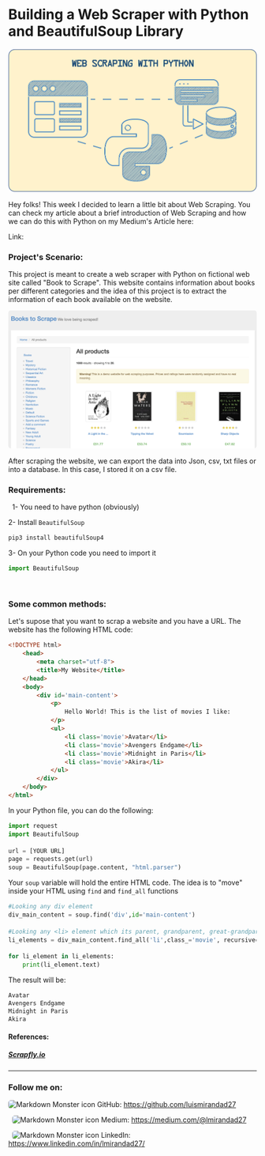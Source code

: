 # Building a Web Scraper with Python and BeautifulSoup Library

<img src="assets/webscraping_portrait.png"
     alt="Markdown Monster icon" style="border-radius:5px"/>

Hey folks! This week I decided to learn a little bit about Web Scraping. You can check my article about a brief introduction of Web Scraping and how we can do this with Python on my Medium's Article here:

Link: 
&nbsp;
### **Project's Scenario:**
This project is meant to create a web scraper with Python on fictional web site called "Book to Scrape". This website contains information about books per different categories and the idea of this project is to extract the information of each book available on the website.

<img src="assets/webpage_example.png"
     alt="Markdown Monster icon" style="border-radius:5px"/>

After scraping the website, we can export the data into Json, csv, txt files or into a database. In this case, I stored it on a csv file.
&nbsp;
### **Requirements:**
&nbsp;
1- You need to have python (obviously)

2- Install `BeautifulSoup`
```bash
pip3 install beautifulSoup4
```
3- On your Python code you need to import it
```python
import BeautifulSoup
```
&nbsp;
### **Some common methods:**
Let's supose that you want to scrap a website and you have a URL. The website has the following HTML code:
```html
<!DOCTYPE html>
    <head>
        <meta charset="utf-8">
        <title>My Website</title>
    </head>
    <body>
        <div id='main-content'>
            <p>
                Hello World! This is the list of movies I like:
            </p>
            <ul>
                <li class='movie'>Avatar</li>
                <li class='movie'>Avengers Endgame</li>
                <li class='movie'>Midnight in Paris</li>
                <li class='movie'>Akira</li>
            </ul>
        </div>
    </body>
</html>
``` 

In your Python file, you can do the following:
```python
import request
import BeautifulSoup

url = [YOUR URL]
page = requests.get(url)
soup = BeautifulSoup(page.content, "html.parser")
```

Your `soup` variable will hold the entire HTML code. The idea is to "move" inside your HTML using `find` and `find_all` functions

```python
#Looking any div element
div_main_content = soup.find('div',id='main-content')

#Looking any <li> element which its parent, grandparent, great-grandparent, etc is the div element (id = 'main-content')
li_elements = div_main_content.find_all('li',class_='movie', recursive=True)

for li_element in li_elements:
    print(li_element.text)
```
The result will be:
```
Avatar
Avengers Endgame
Midnight in Paris
Akira
```
#### References:
##### [Scrapfly.io](https://scrapfly.io/blog/web-scraping-with-python/)
---

### Follow me on:
<img src="https://cdn-icons-png.flaticon.com/512/2175/2175377.png" alt="Markdown Monster icon" style="height:20px;width:20px;border-radius:5px"/> GitHub: https://github.com/luismirandad27

&nbsp;
<img src="https://cdn-icons-png.flaticon.com/512/5968/5968933.png" alt="Markdown Monster icon" style="height:20px;width:20px;border-radius:5px"/> Medium: https://medium.com/@lmirandad27

&nbsp;
<img src="https://cdn-icons-png.flaticon.com/512/145/145807.png" alt="Markdown Monster icon" style="height:20px;width:20px;border-radius:5px"/> LinkedIn: https://www.linkedin.com/in/lmirandad27/
